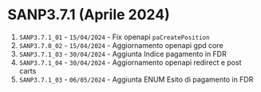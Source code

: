 # SANP3.7.1 (Aprile 2024)
1. `SANP3.7.1_01` - `15/04/2024` - Fix openapi `paCreatePosition`
2. `SANP3.7.0_02` - `15/04/2024` - Aggiornamento openapi gpd core
3. `SANP3.7.1_03` - `30/04/2024` - Aggiunta Indice pagamento in FDR
4. `SANP3.7.1_04` - `30/04/2024` - Aggiornamento openapi redirect e post carts
5. `SANP3.7.1_03` - `06/05/2024` - Aggiunta ENUM Esito di pagamento in FDR
